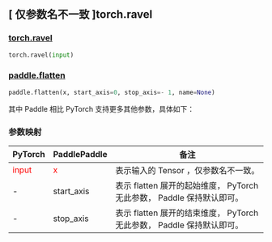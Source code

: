 ## [ 仅参数名不一致 ]torch.ravel
### [torch.ravel](https://pytorch.org/docs/stable/generated/torch.ravel.html?highlight=ravel#torch.ravel)

```python
torch.ravel(input)
```

### [paddle.flatten](https://www.paddlepaddle.org.cn/documentation/docs/zh/develop/api/paddle/flatten_cn.html)

```python
paddle.flatten(x, start_axis=0, stop_axis=- 1, name=None)
```

其中 Paddle 相比 PyTorch 支持更多其他参数，具体如下：
### 参数映射
| PyTorch       | PaddlePaddle | 备注                                                   |
| ------------- | ------------ | ------------------------------------------------------ |
| <font color='red'> input </font> | <font color='red'> x </font> | 表示输入的 Tensor ，仅参数名不一致。  |
| -           | start_axis            | 表示 flatten 展开的起始维度， PyTorch 无此参数， Paddle 保持默认即可。               |
| -           | stop_axis            | 表示 flatten 展开的结束维度， PyTorch 无此参数， Paddle 保持默认即可。               |
